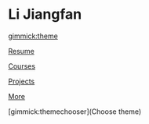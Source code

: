 <!--
  -- Name of your wiki
  -- Do NOT remove the leading `#` character.
  -->

# Li Jiangfan


<!--
  -- Default theme
  -- (Read: http://dynalon.github.io/mdwiki/#!customizing.md#Theme_chooser)
  -->

[gimmick:theme](flatly)

<!--(Litera, lux, Simplex, Superhero, spacelab)-->


<!--
  -- Navigation
  -- (Read: http://dynalon.github.io/mdwiki/#!quickstart.md#Adding_a_navigation)
  -->

[Resume](pages/resume.md)

[Courses](pages/Courses.md)

[Projects](pages/projects.md)

[More](pages/more.md)

<!-- A more complex navigation example: ----------------------------------------[Menu Item 1]()  * # SubMenu Heading 1  * [SubMenu Item 1](pages/subitem1.md)  * [SubMenu Item 2](pages/subitem2.md)- - - -  * # SubMenu Heading 2  * [SubMenu Item 3](pages/subitem3.md)- - - -  * # SubMenu Heading 3  * [SubMenu Item 3](pages/subitem3.md)[Menu Item 2](pages/item2.md)[Menu Item 3](pages/item3.md)---- -->


<!--
  -- Change the Language
  -- Could be useful when there's more than one language wiki.
  -->



<!--
  -- Let the user choose a theme
  -- (Read: http://dynalon.github.io/mdwiki/#!quickstart.md#Adding_a_navigation)
  -->

<!---->
[gimmick:themechooser](Choose theme)
